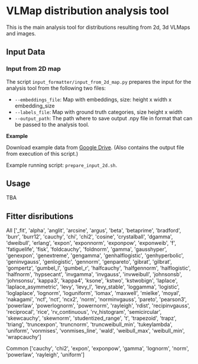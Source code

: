# VLMap distribution analysis tool

This is the main analysis tool for distributions resulting from 2d, 3d VLMaps and images.

## Input Data

### Input from 2D map

The script `input_formatter/input_from_2d_map.py` prepares the input for the analysis tool from the following two files:
* `--embeddings_file`: Map with embeddings, size: height x width x embedding_size
* `--labels_file`: Map with ground truth categories, size height x width
* `--output_path`: The path where to save  output .npy file in format that can be passed to the analysis tool.

**Example**

Download example data from [Google Drive](https://drive.google.com/drive/folders/1itXf0coCGCPzV5bK3zlB9fzqlHCyh2aY?usp=sharing). 
(Also contains the output file from execution of this script.)

Example running script: `prepare_input_2d.sh`.


## Usage

TBA

## Fitter disributions

All
['_fit', 'alpha', 'anglit', 'arcsine', 'argus', 'beta', 'betaprime', 'bradford', 'burr', 'burr12', 'cauchy', 'chi', 'chi2', 'cosine', 'crystalball', 'dgamma', 'dweibull', 'erlang', 'expon', 'exponnorm', 'exponpow', 'exponweib', 'f', 'fatiguelife', 'fisk', 'foldcauchy', 'foldnorm', 'gamma', 'gausshyper', 'genexpon', 'genextreme', 'gengamma', 'genhalflogistic', 'genhyperbolic', 'geninvgauss', 'genlogistic', 'gennorm', 'genpareto', 'gibrat', 'gilbrat', 'gompertz', 'gumbel_l', 'gumbel_r', 'halfcauchy', 'halfgennorm', 'halflogistic', 'halfnorm', 'hypsecant', 'invgamma', 'invgauss', 'invweibull', 'johnsonsb', 'johnsonsu', 'kappa3', 'kappa4', 'ksone', 'kstwo', 'kstwobign', 'laplace', 'laplace_asymmetric', 'levy', 'levy_l', 'levy_stable', 'loggamma', 'logistic', 'loglaplace', 'lognorm', 'loguniform', 'lomax', 'maxwell', 'mielke', 'moyal', 'nakagami', 'ncf', 'nct', 'ncx2', 'norm', 'norminvgauss', 'pareto', 'pearson3', 'powerlaw', 'powerlognorm', 'powernorm', 'rayleigh', 'rdist', 'recipinvgauss', 'reciprocal', 'rice', 'rv_continuous', 'rv_histogram', 'semicircular', 'skewcauchy', 'skewnorm', 'studentized_range', 't', 'trapezoid', 'trapz', 'triang', 'truncexpon', 'truncnorm', 'truncweibull_min', 'tukeylambda', 'uniform', 'vonmises', 'vonmises_line', 'wald', 'weibull_max', 'weibull_min', 'wrapcauchy']

Common
['cauchy', 'chi2', 'expon', 'exponpow', 'gamma', 'lognorm', 'norm', 'powerlaw', 'rayleigh', 'uniform']